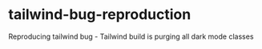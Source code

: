 # tailwind-bug-reproduction
Reproducing tailwind bug - Tailwind build is purging all dark mode classes
